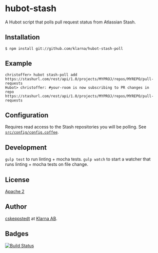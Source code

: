 # hubot-stash

A Hubot script that polls pull request status from Atlassian Stash.

## Installation

    $ npm install git://github.com/klarna/hubot-stash-poll

## Example

    christoffer> hubot stash-poll add https://stashurl.com/rest/api/1.0/projects/MYPROJ/repos/MYREPO/pull-requests
    Hubot> christoffer: #your-room is now subscribing to PR changes in repo https://stashurl.com/rest/api/1.0/projects/MYPROJ/repos/MYREPO/pull-requests

## Configuration

Requires read access to the Stash repositories you will be polling. 
See [`src/config/config.coffee`](src/config/config.coffee).

## Development

`gulp test` to run linting + mocha tests.
`gulp watch` to start a watcher that runs linting + mocha tests on file change.

## License

[Apache 2](LICENSE)

## Author

[cskeppstedt][user] at [Klarna AB][klarna].

## Badges

[![Build Status][travis-badge]][travis]

[travis]: https://travis-ci.org/klarna/hubot-stash-poll
[travis-badge]: https://travis-ci.org/klarna/hubot-stash-poll.svg?branch=master
[user]: https://github.com/cskeppstedt
[mail]: mailto:chris.skeppstedt@klarna.com
[klarna]: https://github.com/klarna
